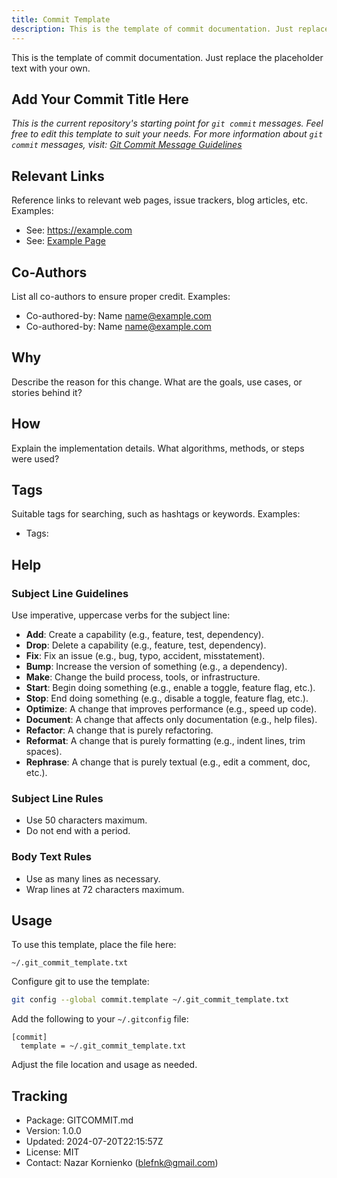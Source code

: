 ```yaml
---
title: Commit Template
description: This is the template of commit documentation. Just replace the placeholder text with your own.
---
```


This is the template of commit documentation. Just replace the placeholder text with your own.

## Add Your Commit Title Here

<!--
For those who are viewing the current markdown file using:
 – VSCode: Press F1 or Cmd/Ctrl+Shift+P and enter ">Markdown: Open Preview". Please install the "markdownlint" and "Markdown All in One" extensions.
 – GitHub: Does this .md file appear different from what you are used to seeing on GitHub? Ensure the URL does not end with "?plain=1".
-->

*This is the current repository's starting point for `git commit` messages. Feel free to edit this template to suit your needs. For more information about `git commit` messages, visit: [Git Commit Message Guidelines](https://github.com/joelparkerhenderson/git_commit_message)*

## Relevant Links

Reference links to relevant web pages, issue trackers, blog articles, etc. Examples:

- See: <https://example.com>
- See: [Example Page](https://example.com)

## Co-Authors

List all co-authors to ensure proper credit. Examples:

- Co-authored-by: Name <name@example.com>
- Co-authored-by: Name <name@example.com>

## Why

Describe the reason for this change. What are the goals, use cases, or stories behind it?

## How

Explain the implementation details. What algorithms, methods, or steps were used?

## Tags

Suitable tags for searching, such as hashtags or keywords. Examples:

- Tags:

## Help

### Subject Line Guidelines

Use imperative, uppercase verbs for the subject line:

- **Add**: Create a capability (e.g., feature, test, dependency).
- **Drop**: Delete a capability (e.g., feature, test, dependency).
- **Fix**: Fix an issue (e.g., bug, typo, accident, misstatement).
- **Bump**: Increase the version of something (e.g., a dependency).
- **Make**: Change the build process, tools, or infrastructure.
- **Start**: Begin doing something (e.g., enable a toggle, feature flag, etc.).
- **Stop**: End doing something (e.g., disable a toggle, feature flag, etc.).
- **Optimize**: A change that improves performance (e.g., speed up code).
- **Document**: A change that affects only documentation (e.g., help files).
- **Refactor**: A change that is purely refactoring.
- **Reformat**: A change that is purely formatting (e.g., indent lines, trim spaces).
- **Rephrase**: A change that is purely textual (e.g., edit a comment, doc, etc.).

### Subject Line Rules

- Use 50 characters maximum.
- Do not end with a period.

### Body Text Rules

- Use as many lines as necessary.
- Wrap lines at 72 characters maximum.

## Usage

To use this template, place the file here:

```plaintext
~/.git_commit_template.txt
```

Configure git to use the template:

```bash
git config --global commit.template ~/.git_commit_template.txt
```

Add the following to your `~/.gitconfig` file:

```plaintext
[commit]
  template = ~/.git_commit_template.txt
```

Adjust the file location and usage as needed.

## Tracking

- Package: GITCOMMIT.md
- Version: 1.0.0
- Updated: 2024-07-20T22:15:57Z
- License: MIT
- Contact: Nazar Kornienko (<blefnk@gmail.com>)
